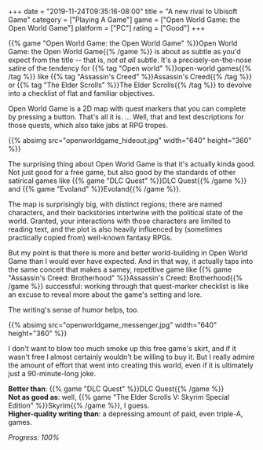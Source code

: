 +++
date = "2019-11-24T09:35:16-08:00"
title = "A new rival to Ubisoft Game"
category = ["Playing A Game"]
game = ["Open World Game: the Open World Game"]
platform = ["PC"]
rating = ["Good"]
+++

{{% game "Open World Game: the Open World Game" %}}Open World Game: the Open World Game{{% /game %}} is about as subtle as you'd expect from the title -- that is, <i>not at all</i> subtle.  It's a precisely-on-the-nose satire of the tendency for {{% tag "Open world" %}}open-world games{{% /tag %}} like {{% tag "Assassin's Creed" %}}Assassin's Creed{{% /tag %}} or {{% tag "The Elder Scrolls" %}}The Elder Scrolls{{% /tag %}} to devolve into a checklist of flat and familiar objectives.

Open World Game is a 2D map with quest markers that you can complete by pressing a button.  That's all it is.  ... Well, that and text descriptions for those quests, which also take jabs at RPG tropes.

{{% absimg src="openworldgame_hideout.jpg" width="640" height="360" %}}

The surprising thing about Open World Game is that it's actually kinda good.  Not just good for a free game, but also good by the standards of other satirical games like {{% game "DLC Quest" %}}DLC Quest{{% /game %}} and {{% game "Evoland" %}}Evoland{{% /game %}}.

The map is surprisingly big, with distinct regions; there are named characters, and their backstories intertwine with the political state of the world.  Granted, your interactions with those characters are limited to reading text, and the plot is also heavily influenced by (sometimes practically copied from) well-known fantasy RPGs.

But my point is that there is more and better world-building in Open World Game than I would ever have expected.  And in that way, it actually taps into the same conceit that makes a samey, repetitive game like {{% game "Assassin's Creed: Brotherhood" %}}Assassin's Creed: Brotherhood{{% /game %}} successful: working through that quest-marker checklist is like an excuse to reveal more about the game's setting and lore.

The writing's sense of humor helps, too.

{{% absimg src="openworldgame_messenger.jpg" width="640" height="360" %}}

I don't want to blow too much smoke up this free game's skirt, and if it wasn't free I almost certainly wouldn't be willing to buy it.  But I really admire the amount of effort that went into creating this world, even if it is ultimately just a 90-minute-long joke.

<b>Better than</b>: {{% game "DLC Quest" %}}DLC Quest{{% /game %}}  
<b>Not as good as</b>: well, {{% game "The Elder Scrolls V: Skyrim Special Edition" %}}Skyrim{{% /game %}}, I guess.  
<b>Higher-quality writing than</b>: a depressing amount of paid, even triple-A, games.

<i>Progress: 100%</i>
